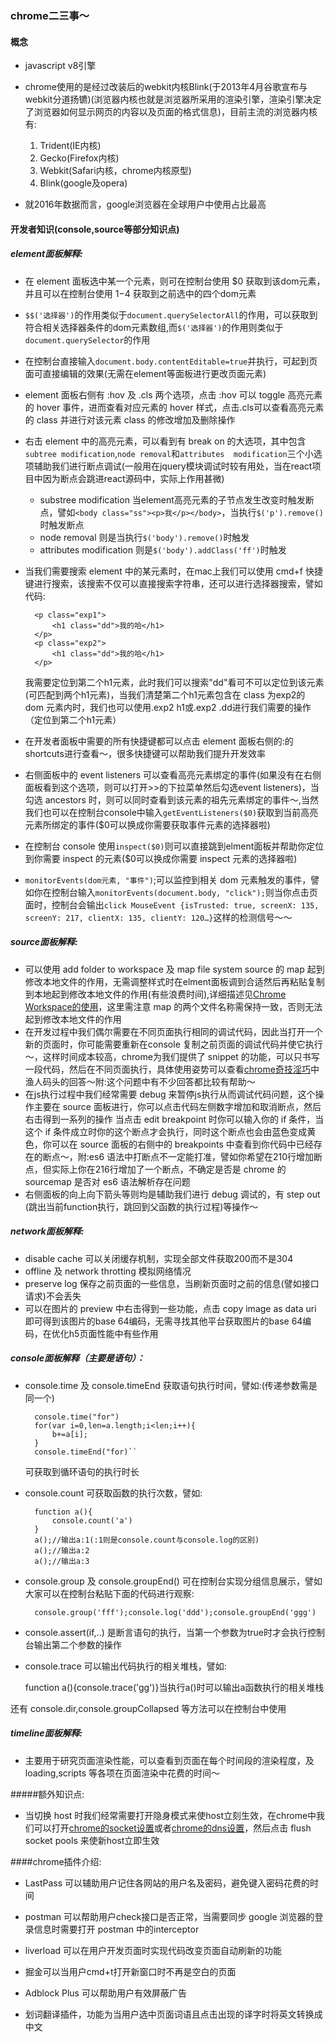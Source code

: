 ### chrome二三事～

#### 概念
 * javascript v8引擎
 * chrome使用的是经过改装后的webkit内核Blink(于2013年4月谷歌宣布与webkit分道扬镳)(浏览器内核也就是浏览器所采用的渲染引擎，渲染引擎决定了浏览器如何显示网页的内容以及页面的格式信息)，目前主流的浏览器内核有:
 	1. Trident(IE内核)
 	2. Gecko(Firefox内核)
 	3. Webkit(Safari内核，chrome内核原型)
 	4. Blink(google及opera)
 	
  * 就2016年数据而言，google浏览器在全球用户中使用占比最高  
#### 开发者知识(console,source等部分知识点)

##### element面板解释:

*  在 element 面板选中某一个元素，则可在控制台使用 $0 获取到该dom元素，并且可以在控制台使用 $1-$4 获取到之前选中的四个dom元素
*  `$$('选择器')`的作用类似于`document.querySelectorAll`的作用，可以获取到符合相关选择器条件的dom元素数组,而`$('选择器')`的作用则类似于`document.querySelector`的作用
*  在控制台直接输入`document.body.contentEditable=true`并执行，可起到页面可直接编辑的效果(无需在element等面板进行更改页面元素)
*  element 面板右侧有 :hov 及 .cls 两个选项，点击 :hov 可以 toggle 高亮元素的 hover 事件，进而查看对应元素的 hover 样式，点击.cls可以查看高亮元素的 class 并进行对该元素 class 的修改增加及删除操作
*  右击 element 中的高亮元素，可以看到有 break on 的大选项，其中包含`subtree modification`,`node removal`和`attributes  modification`三个小选项辅助我们进行断点调试(一般用在jquery模块调试时较有用处，当在react项目中因为断点会跳进react源码中，实际上作用甚微)

	* substree modification 当element高亮元素的子节点发生改变时触发断点，譬如`<body class="ss"><p>我</p></body>`，当执行`$('p').remove()`时触发断点
	* node removal 则是当执行`$('body').remove()`时触发
	* attributes modification 则是`$('body').addClass('ff')`时触发

* 当我们需要搜索 element 中的某元素时，在mac上我们可以使用 cmd+f 快捷键进行搜索，该搜索不仅可以直接搜索字符串，还可以进行选择器搜索，譬如代码:

		<p class="exp1">
			<h1 class="dd">我的哈</h1>
		</p>
		<p class="exp2">
			<h1 class="dd">我的哈</h1>
		</p>


	我需要定位到第二个h1元素，此时我们可以搜索"dd"看可不可以定位到该元素(可匹配到两个h1元素)，当我们清楚第二个h1元素包含在 class 为exp2的 dom 元素内时，我们也可以使用.exp2 h1或.exp2 .dd进行我们需要的操作（定位到第二个h1元素）
* 在开发者面板中需要的所有快捷键都可以点击 element 面板右侧的:的shortcuts进行查看～，很多快捷键可以帮助我们提升开发效率
* 右侧面板中的 event listeners 可以查看高亮元素绑定的事件(如果没有在右侧面板看到这个选项，则可以打开>>的下拉菜单然后勾选event listeners)，当勾选 ancestors 时，则可以同时查看到该元素的祖先元素绑定的事件～,当然我们也可以在控制台console中输入`getEventListeners($0)`获取到当前高亮元素所绑定的事件($0可以换成你需要获取事件元素的选择器啦)
* 在控制台 console 使用`inspect($0)`则可以直接跳到elment面板并帮助你定位到你需要 inspect 的元素($0可以换成你需要 inspect 元素的选择器啦)
* `monitorEvents(dom元素, "事件")`;可以监控到相关 dom 元素触发的事件，譬如你在控制台输入`monitorEvents(document.body, "click");`则当你点击页面时，控制台会输出`click MouseEvent {isTrusted: true, screenX: 135, screenY: 217, clientX: 135, clientY: 120…}`这样的检测信号～～


##### source面板解释:

* 可以使用 add folder to workspace 及 map file system source 的 map 起到修改本地文件的作用，无需调整样式时在elment面板调到合适然后再粘贴复制到本地起到修改本地文件的作用(有些浪费时间),详细描述见[Chrome Workspace的使用](http://isux.tencent.com/chrome-workspace.html)，这里需注意 map 的两个文件名称需保持一致，否则无法起到修改本地文件的作用
* 在开发过程中我们偶尔需要在不同页面执行相同的调试代码，因此当打开一个新的页面时，你可能需要重新在console 复制之前页面的调试代码并使它执行～，这样时间成本较高，chrome为我们提供了 snippet 的功能，可以只书写一段代码，然后在不同页面执行，具体使用姿势可以查看[chrome奇技淫巧](https://www.zhihu.com/question/34682699?sort=created)中渔人码头的回答～附:这个问题中有不少回答都比较有帮助～
* 在js执行过程中我们经常需要 debug 来暂停js执行从而调试代码问题，这个操作主要在 source 面板进行，你可以点击代码左侧数字增加和取消断点，然后右击得到一系列的操作
当点击 edit breakpoint 时你可以输入你的 if 条件，当这个 if 条件成立时你的这个断点才会执行，同时这个断点也会由蓝色变成黄色，你可以在 source 面板的右侧中的 breakpoints 中查看到你代码中已经存在的断点～，附:es6 语法中打断点不一定能打准，譬如你希望在210行增加断点，但实际上你在216行增加了一个断点，不确定是否是 chrome 的 sourcemap 是否对 es6 语法解析存在问题
* 右侧面板的向上向下箭头等则均是辅助我们进行 debug 调试的，有 step out (跳出当前function执行，跳回到父函数的执行过程)等操作～

##### network面板解释:

* disable cache 可以关闭缓存机制，实现全部文件获取200而不是304
* offline 及 network throtting 模拟网络情况
* preserve log 保存之前页面的一些信息，当刷新页面时之前的信息(譬如接口请求)不会丢失
* 可以在图片的 preview 中右击得到一些功能，点击 copy image as data uri 即可得到该图片的base 64编码，无需寻找其他平台获取图片的base 64编码，在优化h5页面性能中有些作用

##### console面板解释（主要是语句）：
* console.time 及 console.timeEnd 获取语句执行时间，譬如:(传递参数需是同一个)	

		console.time("for")	
		for(var i=0,len=a.length;i<len;i++){
			b+=a[i];	
		}	
		console.timeEnd("for)``
		
	可获取到循环语句的执行时长
	
* console.count 可获取函数的执行次数，譬如:

		function a(){
			console.count('a')
		}
		a();//输出a:1(:1则是console.count与console.log的区别)
		a();//输出a:2
		a();//输出a:3
		
* console.group 及 console.groupEnd() 可在控制台实现分组信息展示，譬如大家可以在控制台粘贴下面的代码进行观察:
	
		console.group('fff');console.log('ddd');console.groupEnd('ggg')

* console.assert(if,..) 是断言语句的执行，当第一个参数为true时才会执行控制台输出第二个参数的操作
* console.trace 可以输出代码执行的相关堆栈，譬如:

	function a(){console.trace('gg')}当执行a()时可以输出a函数执行的相关堆栈
	
还有 console.dir,console.groupCollapsed 等方法可以在控制台中使用


##### timeline面板解释:


* 主要用于研究页面渲染性能，可以查看到页面在每个时间段的渲染程度，及 loading,scripts 等各项在页面渲染中花费的时间～


#####额外知识点:
* 当切换 host 时我们经常需要打开隐身模式来使host立刻生效，在chrome中我们可以打开[chrome的socket设置](http://chrome//net-internals/#sockets)或者[chrome的dns设置](chrome://net-internals/#dns)，然后点击 flush socket pools 来使新host立即生效



####chrome插件介绍:

* LastPass 可以辅助用户记住各网站的用户名及密码，避免键入密码花费的时间
* postman 可以帮助用户check接口是否正常，当需要同步 google 浏览器的登录信息时需要打开 postman 中的interceptor
* liverload 可以在用户开发页面时实现代码改变页面自动刷新的功能
* 掘金可以当用户cmd+t打开新窗口时不再是空白的页面

* Adblock Plus 可以帮助用户有效屏蔽广告
* 划词翻译插件，功能为当用户选中页面词语且点击出现的译字时将英文转换成中文











	







 
